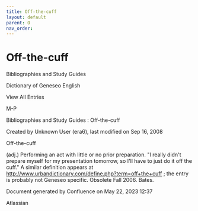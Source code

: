 ```yaml
---
title: Off-the-cuff
layout: default
parent: O
nav_order:
---
```


# Off-the-cuff

Bibliographies and Study Guides

Dictionary of Geneseo English

View All Entries

M-P

Bibliographies and Study Guides : Off-the-cuff

Created by  Unknown User (era6), last modified on Sep 16, 2008

Off-the-cuff

(adj.) Performing an act with little or no prior preparation. &quot;I really didn't prepare myself for my presentation tomorrow, so I'll have to just do it off the cuff.&quot; A similar definition appears at http://www.urbandictionary.com/define.php?term=off+the+cuff ; the entry is probably not Geneseo specific. Obsolete Fall 2006. Bates.

Document generated by Confluence on May 22, 2023 12:37

Atlassian
